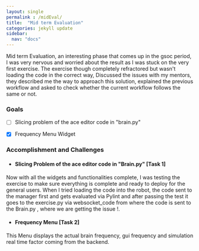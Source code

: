 ```yaml
---
layout: single
permalink : /midEval/
title:  "Mid term Evaluation"
categories: jekyll update
sidebar:
  nav: "docs"
---
```

Mid term Evaluation, an interesting phase that comes up in the gsoc period, I was very nervous and worried about the result as I was stuck on the very first exercise. The exercise though completely refractored but wasn't loading the code in the correct way, Discussed the issues with my mentors, they described me the way to approach this solution, explained the previous workflow and asked to check whether the current workflow follows the same or not.

### Goals

- [ ] Slicing problem of the ace editor code in "brain.py" 

- [x] Frequency Menu Widget 
 

### Accomplishment and Challenges 

* #### Slicing Problem of the ace editor code in "Brain.py"   \[Task 1\]

Now with all the widgets and functionalities complete, I was testing the exercise to make sure everything is complete and ready to deploy for the general users. When I tried loading the code into the robot, the code sent to the manager first and gets evaluated via Pylint and after passing the test it goes to the exercise.py via websocket_code from where the code is sent to the Brain.py , where we are getting the issue !.

* #### Frequency Menu \[Task 2\]

This Menu displays the actual brain frequency, gui frequency and simulation real time factor coming from the backend.
